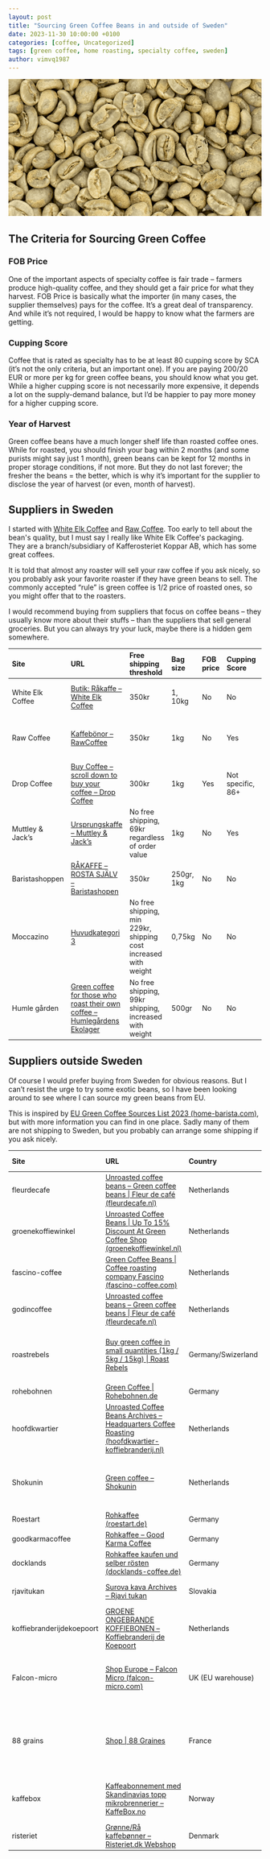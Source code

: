 ```yaml
---
layout: post
title: "Sourcing Green Coffee Beans in and outside of Sweden"
date: 2023-11-30 10:00:00 +0100
categories: [coffee, Uncategorized]
tags: [green coffee, home roasting, specialty coffee, sweden]
author: vimvq1987
---
```


![Green coffee beans](/assets/img/greencoffee.png)

## The Criteria for Sourcing Green Coffee

### FOB Price
One of the important aspects of specialty coffee is fair trade – farmers produce high-quality coffee, and they should get a fair price for what they harvest. FOB Price is basically what the importer (in many cases, the supplier themselves) pays for the coffee. It’s a great deal of transparency. And while it’s not required, I would be happy to know what the farmers are getting.

### Cupping Score
Coffee that is rated as specialty has to be at least 80 cupping score by SCA (it’s not the only criteria, but an important one). If you are paying 200/20 EUR or more per kg for green coffee beans, you should know what you get. While a higher cupping score is not necessarily more expensive, it depends a lot on the supply-demand balance, but I’d be happier to pay more money for a higher cupping score.

### Year of Harvest
Green coffee beans have a much longer shelf life than roasted coffee ones. While for roasted, you should finish your bag within 2 months (and some purists might say just 1 month), green beans can be kept for 12 months in proper storage conditions, if not more. But they do not last forever; the fresher the beans = the better, which is why it’s important for the supplier to disclose the year of harvest (or even, month of harvest).

## Suppliers in Sweden

I started with [White Elk Coffee](https://whiteelkcoffee.se/butik/rakaffe/) and [Raw Coffee](https://rawcoffee.se/kaffebonor/). Too early to tell about the bean's quality, but I must say I really like White Elk Coffee's packaging. They are a branch/subsidiary of Kafferosteriet Koppar AB, which has some great coffees.

It is told that almost any roaster will sell your raw coffee if you ask nicely, so you probably ask your favorite roaster if they have green beans to sell. The commonly accepted “rule” is green coffee is 1/2 price of roasted ones, so you might offer that to the roasters.

I would recommend buying from suppliers that focus on coffee beans – they usually know more about their stuffs – than the suppliers that sell general groceries. But you can always try your luck, maybe there is a hidden gem somewhere.

| Site | URL | Free shipping threshold | Bag size | FOB price | Cupping Score | Year of Harvest | Note |
| :--- | :--- | :--- | :--- | :--- | :--- | :--- | :--- |
| White Elk Coffee | [Butik: Råkaffe – White Elk Coffee](https://whiteelkcoffee.se/butik/rakaffe/) | 350kr | 1, 10kg | No | No | No | 10% for order over 1000kr |
| Raw Coffee | [Kaffebönor – RawCoffee](https://rawcoffee.se/kaffebonor/) | 350kr | 1kg | No | Yes | Yes | 10% coupon code for next order |
| Drop Coffee | [Buy Coffee – scroll down to buy your coffee – Drop Coffee](https://dropcoffee.com/pages/buy-coffee) | 300kr | 1kg | Yes | Not specific, 86+ | Yes | Select unroasted coffee from drop down list |
| Muttley & Jack’s | [Ursprungskaffe – Muttley & Jack’s](https://muttleyandjacks.se/category/ursprungskaffe/) | No free shipping, 69kr regardless of order value | 1kg | No | Yes | No | |
| Baristashoppen | [RÅKAFFE – ROSTA SJÄLV – Baristashopen](https://baristashopen.se/rakaffe) | 350kr | 250gr, 1kg | No | No | No | |
| Moccazino | [Huvudkategori 3](https://moccazino.se/huvudkategori-3) | No free shipping, min 229kr, shipping cost increased with weight | 0,75kg | No | No | Yes | |
| Humle gården | [Green coffee for those who roast their own coffee – Humlegårdens Ekolager](https://shop.humle.se/ovrigt/grona-kaffebonor/) | No free shipping, 99kr shipping, increased with weight | 500gr | No | No | Yes | Reduced price for 10 bags |

## Suppliers outside Sweden

Of course I would prefer buying from Sweden for obvious reasons. But I can’t resist the urge to try some exotic beans, so I have been looking around to see where I can source my green beans from EU.

This is inspired by [EU Green Coffee Sources List 2023 (home-barista.com)](https://www.home-barista.com/knx-forum-coffee-trading-roasting/eu-green-coffee-sources-list-2023-t81146.html), but with more information you can find in one place. Sadly many of them are not shipping to Sweden, but you probably can arrange some shipping if you ask nicely.

| Site | URL | Country | Ship to Sweden | Shipping cost | FOB price | Cupping score | Bag sizes | Year of harvest |
| :--- | :--- | :--- | :--- | :--- | :--- | :--- | :--- | :--- |
| fleurdecafe | [Unroasted coffee beans – Green coffee beans \| Fleur de café (fleurdecafe.nl)](https://fleurdecafe.nl/product-categorie/groene-koffiebonen/) | Netherlands | No | N/A | No | No | 1kg, 5kg | No |
| groenekoffiewinkel | [Unroasted Coffee Beans \| Up To 15% Discount At Green Coffee Shop (groenekoffiewinkel.nl)](https://groenekoffiewinkel.nl/groene-koffie-kopen/) | Netherlands | No | N/A | No | No | 1kg, 5kg | No |
| fascino-coffee | [Green Coffee Beans \| Coffee roasting company Fascino (fascino-coffee.com)](https://fascino-coffee.com/product-categorie/green-coffee-beans/) | Netherlands | No | N/A | No | No | 1kg, 5kg | No |
| godincoffee | [Unroasted coffee beans – Green coffee beans \| Fleur de café (fleurdecafe.nl)](https://fleurdecafe.nl/product-categorie/groene-koffiebonen/) | Netherlands | No | N/A | No | No | 1kg, 5kg | No |
| roastrebels | [Buy green coffee in small quantities (1kg / 5kg / 15kg) \| Roast Rebels](https://roastrebels.com/en/shop/) | Germany/Swizerland | Yes | 9.9EUR, free if order value is 120EUR or more | No | No | 1, 5, 15kg | Yes |
| rohebohnen | [Green Coffee \| Rohebohnen.de](https://rohebohnen.de/en/green-coffee) | Germany | Yes | 13.9EUR | No | No | 500gr, 1kg | No |
| hoofdkwartier | [Unroasted Coffee Beans Archives – Headquarters Coffee Roasting (hoofdkwartier-koffiebranderij.nl)](https://hoofdkwartier-koffiebranderij.nl/product-categorie/groene-koffiebonen/) | Netherlands | No | N/A | No | No | 1kg, 5kg | No |
| Shokunin | [Green coffee – Shokunin](https://shokunin.coffee/product/green-coffee/) | Netherlands | Yes | 22 EUR, free if order value is 200 EUR or more | No | No | 1kg, 5kg | No |
| Roestart | [Rohkaffee (roestart.de)](https://roestart.de/rohkaffee/) | Germany | Yes | 15.9 EUR | No | No | 500gr, 1kg | No |
| goodkarmacoffee | [Rohkaffee – Good Karma Coffee](https://goodkarmacoffee.de/produkt-kategorie/rohkaffee/) | Germany | No | N/A | No | No | 1kg, 5kg | No |
| docklands | [Rohkaffee kaufen und selber rösten (docklands-coffee.de)](https://docklands-coffee.de/rohkaffee/) | Germany | Yes | 16EUR | No | No | 1, 5 and 10kg | Yes |
| rjavitukan | [Surova kava Archives – Rjavi tukan](https://rjavitukan.si/kategorija-izdelka/surova-kava/) | Slovakia | Yes | 21.9EUR | No | No | 1, 3, 5, and 10kg | No |
| koffiebranderijdekoepoort | [GROENE ONGEBRANDE KOFFIEBONEN – Koffiebranderij de Koepoort](https://koffiebranderijdekoepoort.nl/nl/producten/groene-koffiebonen) | Netherlands | Yes | Flat rate 24.5 EUR | No | No | 1kg | No |
| Falcon-micro | [Shop Europe – Falcon Micro (falcon-micro.com)](https://falcon-micro.com/shop-europe/) | UK (EU warehouse) | Yes | 246kr for minimum 5kg, increased with weight | No | Yes | 5 and 10kg | No |
| 88 grains | [Shop \| 88 Graines](https://www.88graines.com/shop) | France | Yes | 6.9EUR minimum, increased with weight, free for 300 EUR+ | No | Yes | 1kg | Yes (Month/year) |
| kaffebox | [Kaffeabonnement med Skandinavias topp mikrobrennerier – KaffeBox.no](https://kaffebox.no/produkt/kaffeabonnement/) | Norway | Yes | Minimum 62.5NOK, increased with weight | No | No | 250gr | No |
| risteriet | [Grønne/Rå kaffebønner – Risteriet.dk Webshop](https://www.risteriet.dk/online-shop/28-groenneraa-kaffeboenner/) | Denmark | Yes | No, 350DKK | No | No | 1kg, 5kg | No |

